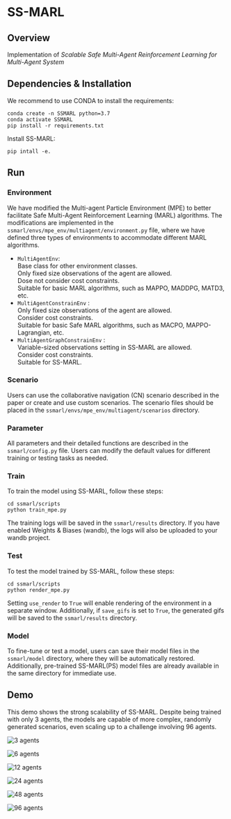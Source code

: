 # SS-MARL

## Overview

Implementation of *Scalable Safe Multi-Agent Reinforcement Learning for Multi-Agent System*

## Dependencies & Installation

We recommend to use CONDA to install the requirements:
```shell
conda create -n SSMARL python=3.7
conda activate SSMARL
pip install -r requirements.txt
```
Install SS-MARL:
```shell
pip intall -e.
```

## Run

### Environment
We have modified the Multi-agent Particle Environment (MPE) to better facilitate Safe Multi-Agent Reinforcement Learning (MARL) algorithms. The modifications are implemented in the `ssmarl/envs/mpe_env/multiagent/environment.py` file, 
where we have defined three types of environments to accommodate different MARL algorithms.
* `MultiAgentEnv`:   
Base class for other environment classes.   
Only fixed size observations of the agent are allowed.   
Dose not consider cost constraints.   
Suitable for basic MARL algorithms, such as MAPPO, MADDPG, MATD3, etc.
* `MultiAgentConstrainEnv` :   
Only fixed size observations of the agent are allowed.   
Consider cost constraints.   
Suitable for basic Safe MARL algorithms, such as MACPO, MAPPO-Lagrangian, etc.
* `MultiAgentGraphConstrainEnv` :   
Variable-sized observations setting in SS-MARL are allowed.   
Consider cost constraints.   
Suitable for SS-MARL.

### Scenario
Users can use the collaborative navigation (CN) scenario described in the paper or create and use custom scenarios. The scenario files should be placed in the `ssmarl/envs/mpe_env/multiagent/scenarios` directory.

### Parameter
All parameters and their detailed functions are described in the `ssmarl/config.py` file. Users can modify the default values for different training or testing tasks as needed.

### Train
To train the model using SS-MARL, follow these steps:
```shell
cd ssmarl/scripts
python train_mpe.py
```
The training logs will be saved in the `ssmarl/results` directory. 
If you have enabled Weights & Biases (wandb), the logs will also be uploaded to your wandb project.

### Test
To test the model trained by SS-MARL, follow these steps:
```shell
cd ssmarl/scripts
python render_mpe.py
```
Setting `use_render` to `True` will enable rendering of the environment in a separate window. Additionally, if `save_gifs` is set to `True`, the generated gifs will be saved to the `ssmarl/results` directory.

### Model

To fine-tune or test a model, users can save their model files in the `ssmarl/model` directory, where they will be automatically restored. Additionally, pre-trained SS-MARL(PS) model files are already available in the same directory for immediate use.

## Demo
This demo shows the strong scalability of SS-MARL. Despite being trained with only 3 agents, the models are capable of more complex, randomly generated scenarios, even scaling up to a challenge involving 96 agents.  

![3 agents](https://github.com/qeneb/SS-MARL/demo/3agents.gif)  

![6 agents](https://github.com/qeneb/SS-MARL/demo/6agents.gif)  

![12 agents](https://github.com/qeneb/SS-MARL/demo/12agents.gif)  

![24 agents](https://github.com/qeneb/SS-MARL/demo/24agents.gif)  

![48 agents](https://github.com/qeneb/SS-MARL/demo/48agents.gif)  

![96 agents](https://github.com/qeneb/SS-MARL/demo/96agents.gif)  
